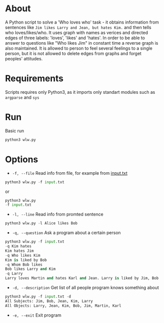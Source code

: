 # About
A Python script to solve a 'Who loves who' task - it obtains information from sentences like `Jim likes Larry and Jean, but hates Kim.` and then tells who loves/likes/who. It uses graph with names as verices and directed edges of three labels: 'loves', 'likes' and 'hates'. In order to be able to answer to questions like "Who likes Jim" in constant time a reverse graph is also maintained. It is allowed to person to feel several feelings to a single person, but it is not allowed to delete edges from graphs and forget peoples' attitudes.

# Requirements
Scripts requires only Python3, as it imports only standart modules such as `argparse` and `sys`

# Run
Basic run
```python
python3 wlw.py
```

# Options
- `-f, --file` Read info from file, for example from [input.txt](https://github.com/SvyatSheypak/who_loves_who/blob/master/input.txt)
```python
python3 wlw.py -f input.txt
```
or
```python
python3 wlw.py 
-f input.txt
```
- `-l, --line` Read info from promted sentence
```python
python3 wlw.py -l Alice likes Bob
```
- `-q, --question` Ask a program about a certain person
```python
python3 wlw.py -f input.txt
-q Kim hates
Kim hates Jim
-q Who likes Kim
Kim is liked by Bob
-q Whom Bob likes
Bob likes Larry and Kim
-q Larry
Larry loves Martin and hates Karl and Jean. Larry is liked by Jim, Bob and Kim.
```
- `-d, --description` Get list of all people program knows something about
```python
python3 wlw.py -f input.txt -d
All Subjects: Jim, Bob, Jean, Kim, Larry
All Objects: Larry, Jean, Kim, Bob, Jim, Martin, Karl
```
- `-e, --exit` Exit program
